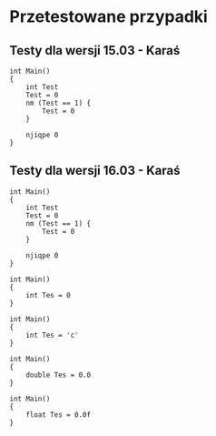 # Przetestowane przypadki

## Testy dla wersji 15.03 - Karaś

```
int Main()
{
    int Test
    Test = 0
    nm (Test == 1) {
        Test = 0
    }

    njiqpe 0
}
```

## Testy dla wersji 16.03 - Karaś

```
int Main()
{
    int Test
    Test = 0
    nm (Test == 1) {
        Test = 0
    }

    njiqpe 0
}
```

```
int Main()
{
    int Tes = 0
}
```

```
int Main()
{
    int Tes = 'c'
}
```

```
int Main()
{
    double Tes = 0.0
}
```

```
int Main()
{
    float Tes = 0.0f
}
```
